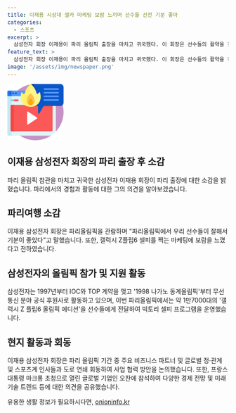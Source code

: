 ```yaml
---
title: 이재용 시상대 셀카 마케팅 보람 느끼며 선수들 선전 기분 좋아
categories:
  - 스포츠
excerpt: >
  삼성전자 회장 이재용이 파리 올림픽 출장을 마치고 귀국했다. 이 회장은 선수들의 활약을 칭찬하며, 갤럭시 Z플립6 셀피 마케팅의 성과에 대해 언급했다. 삼성전자는 올림픽에 갤럭시 Z플립6 올림픽 에디션을 전달한 후 세계적인 주목을 받았고, 이 회장은 파리에서 비즈니스 파트너들과의 회동을 진행했다. 또한, 프랑스 대통령과 IOC 위원장이 공동으로 주최한 만찬에도 참석하여 성공적인 올림픽을 기원했다.
feature_text: >
  삼성전자 회장 이재용이 파리 올림픽 출장을 마치고 귀국했다. 이 회장은 선수들의 활약을 칭찬하며, 갤럭시 Z플립6 셀피 마케팅의 성과에 대해 언급했다. 삼성전자는 올림픽에 갤럭시 Z플립6 올림픽 에디션을 전달한 후 세계적인 주목을 받았고, 이 회장은 파리에서 비즈니스 파트너들과의 회동을 진행했다. 또한, 프랑스 대통령과 IOC 위원장이 공동으로 주최한 만찬에도 참석하여 성공적인 올림픽을 기원했다.
image: '/assets/img/newspaper.png'
---
```


<p><img src="/assets/img/news.png" alt="rentncar 속보" /></p>

<h2>이재용 삼성전자 회장의 파리 출장 후 소감</h2>

<p data-ke-size="size16">파리 올림픽 참관을 마치고 귀국한 삼성전자 이재용 회장이 파리 출장에 대한 소감을 밝혔습니다. 파리에서의 경험과 활동에 대한 그의 의견을 알아보겠습니다.</p>

<h2>파리여행 소감</h2>

<p data-ke-size="size16">이재용 삼성전자 회장은 파리올림픽을 관람하며 "파리올림픽에서 우리 선수들이 잘해서 기분이 좋았다"고 말했습니다. 또한, 갤럭시 Z플립6 셀피를 찍는 마케팅에 보람을 느꼈다고 전하였습니다.</p>

<h2>삼성전자의 올림픽 참가 및 지원 활동</h2>

<p data-ke-size="size16">삼성전자는 1997년부터 IOC와 TOP 계약을 맺고 '1998 나가노 동계올림픽'부터 무선통신 분야 공식 후원사로 활동하고 있으며, 이번 파리올림픽에서는 약 1만7000대의 '갤럭시 Z 플립6 올림픽 에디션'을 선수들에게 전달하여 빅토리 셀피 프로그램을 운영했습니다.</p>

<h2>현지 활동과 회동</h2>

<p data-ke-size="size16">이재용 삼성전자 회장은 파리 올림픽 기간 중 주요 비즈니스 파트너 및 글로벌 정·관계 및 스포츠계 인사들과 도로 연쇄 회동하여 사업 협력 방안을 논의했습니다. 또한, 프랑스 대통령 마크롱 초청으로 열린 글로벌 기업인 오찬에 참석하여 다양한 경제 전망 및 미래 기술 트렌드 등에 대한 의견을 공유했습니다.</p>
유용한 생활 정보가 필요하시다면, <a href="https://onioninfo.kr" rel="dofollow">onioninfo.kr</a>


